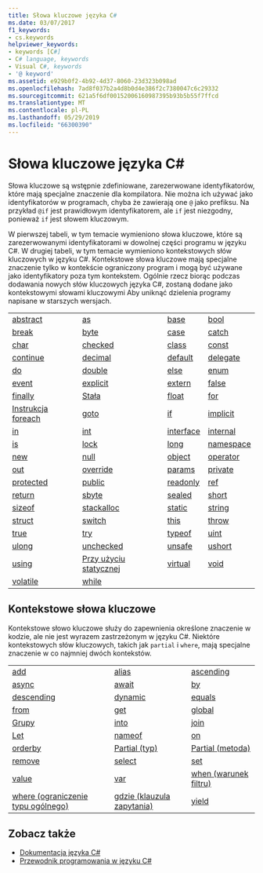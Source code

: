 ```yaml
---
title: Słowa kluczowe języka C#
ms.date: 03/07/2017
f1_keywords:
- cs.keywords
helpviewer_keywords:
- keywords [C#]
- C# language, keywords
- Visual C#, keywords
- '@ keyword'
ms.assetid: e929b0f2-4b92-4d37-8060-23d323b098ad
ms.openlocfilehash: 7ad8f037b2a4d8b0d4e386f2c7380047c6c29332
ms.sourcegitcommit: 621a5f6df00152006160987395b93b5b55f7ffcd
ms.translationtype: MT
ms.contentlocale: pl-PL
ms.lasthandoff: 05/29/2019
ms.locfileid: "66300390"
---
```

# <a name="c-keywords"></a>Słowa kluczowe języka C#

Słowa kluczowe są wstępnie zdefiniowane, zarezerwowane identyfikatorów, które mają specjalne znaczenie dla kompilatora. Nie można ich używać jako identyfikatorów w programach, chyba że zawierają one `@` jako prefiksu. Na przykład `@if` jest prawidłowym identyfikatorem, ale `if` jest niezgodny, ponieważ `if` jest słowem kluczowym.  
  
 W pierwszej tabeli, w tym temacie wymieniono słowa kluczowe, które są zarezerwowanymi identyfikatorami w dowolnej części programu w języku C#. W drugiej tabeli, w tym temacie wymieniono kontekstowych słów kluczowych w języku C#. Kontekstowe słowa kluczowe mają specjalne znaczenie tylko w kontekście ograniczony program i mogą być używane jako identyfikatory poza tym kontekstem. Ogólnie rzecz biorąc podczas dodawania nowych słów kluczowych języka C#, zostaną dodane jako kontekstowymi słowami kluczowymi Aby uniknąć dzielenia programy napisane w starszych wersjach.  
  
|||||  
|---|---|---|---|  
|[abstract](../../../csharp/language-reference/keywords/abstract.md)|[as](../../../csharp/language-reference/keywords/as.md)|[base](../../../csharp/language-reference/keywords/base.md)|[bool](../../../csharp/language-reference/keywords/bool.md)|  
|[break](../../../csharp/language-reference/keywords/break.md)|[byte](../../../csharp/language-reference/keywords/byte.md)|[case](../../../csharp/language-reference/keywords/switch.md)|[catch](../../../csharp/language-reference/keywords/try-catch.md)|  
|[char](../../../csharp/language-reference/keywords/char.md)|[checked](../../../csharp/language-reference/keywords/checked.md)|[class](../../../csharp/language-reference/keywords/class.md)|[const](../../../csharp/language-reference/keywords/const.md)|  
|[continue](../../../csharp/language-reference/keywords/continue.md)|[decimal](../../../csharp/language-reference/keywords/decimal.md)|[default](../../../csharp/language-reference/keywords/default.md)|[delegate](../../../csharp/language-reference/keywords/delegate.md)|  
|[do](../../../csharp/language-reference/keywords/do.md)|[double](../../../csharp/language-reference/keywords/double.md)|[else](../../../csharp/language-reference/keywords/if-else.md)|[enum](../../../csharp/language-reference/keywords/enum.md)|  
|[event](../../../csharp/language-reference/keywords/event.md)|[explicit](../../../csharp/language-reference/keywords/explicit.md)|[extern](../../../csharp/language-reference/keywords/extern.md)|[false](false-literal.md)|  
|[finally](../../../csharp/language-reference/keywords/try-finally.md)|[Stała](../../../csharp/language-reference/keywords/fixed-statement.md)|[float](../../../csharp/language-reference/keywords/float.md)|[for](../../../csharp/language-reference/keywords/for.md)|  
|[Instrukcja foreach](../../../csharp/language-reference/keywords/foreach-in.md)|[goto](../../../csharp/language-reference/keywords/goto.md)|[if](../../../csharp/language-reference/keywords/if-else.md)|[implicit](../../../csharp/language-reference/keywords/implicit.md)|  
|[in](../../../csharp/language-reference/keywords/in.md)|[int](../../../csharp/language-reference/keywords/int.md)|[interface](../../../csharp/language-reference/keywords/interface.md)|[internal](../../../csharp/language-reference/keywords/internal.md)|
|[is](../../../csharp/language-reference/keywords/is.md)|[lock](../../../csharp/language-reference/keywords/lock-statement.md)|[long](../../../csharp/language-reference/keywords/long.md)|[namespace](../../../csharp/language-reference/keywords/namespace.md)|
|[new](../../../csharp/language-reference/keywords/new.md)|[null](../../../csharp/language-reference/keywords/null.md)|[object](../../../csharp/language-reference/keywords/object.md)|[operator](../../../csharp/language-reference/keywords/operator.md)|
|[out](../../../csharp/language-reference/keywords/out.md)|[override](../../../csharp/language-reference/keywords/override.md)|[params](../../../csharp/language-reference/keywords/params.md)|[private](../../../csharp/language-reference/keywords/private.md)|
|[protected](../../../csharp/language-reference/keywords/protected.md)|[public](../../../csharp/language-reference/keywords/public.md)|[readonly](../../../csharp/language-reference/keywords/readonly.md)|[ref](../../../csharp/language-reference/keywords/ref.md)|
|[return](../../../csharp/language-reference/keywords/return.md)|[sbyte](../../../csharp/language-reference/keywords/sbyte.md)|[sealed](../../../csharp/language-reference/keywords/sealed.md)|[short](../../../csharp/language-reference/keywords/short.md)||
[sizeof](../../../csharp/language-reference/keywords/sizeof.md)|[stackalloc](../../../csharp/language-reference/keywords/stackalloc.md)|[static](../../../csharp/language-reference/keywords/static.md)|[string](../../../csharp/language-reference/keywords/string.md)|
|[struct](../../../csharp/language-reference/keywords/struct.md)|[switch](../../../csharp/language-reference/keywords/switch.md)|[this](../../../csharp/language-reference/keywords/this.md)|[throw](../../../csharp/language-reference/keywords/throw.md)|
|[true](true-literal.md)|[try](../../../csharp/language-reference/keywords/try-catch.md)|[typeof](../../../csharp/language-reference/keywords/typeof.md)|[uint](../../../csharp/language-reference/keywords/uint.md)|
|[ulong](../../../csharp/language-reference/keywords/ulong.md)|[unchecked](../../../csharp/language-reference/keywords/unchecked.md)|[unsafe](../../../csharp/language-reference/keywords/unsafe.md)|[ushort](../../../csharp/language-reference/keywords/ushort.md)|
|[using](../../../csharp/language-reference/keywords/using.md)|[Przy użyciu statycznej](using-static.md)|[virtual](../../../csharp/language-reference/keywords/virtual.md)|[void](../../../csharp/language-reference/keywords/void.md)|
|[volatile](../../../csharp/language-reference/keywords/volatile.md)|[while](../../../csharp/language-reference/keywords/while.md)|

## <a name="contextual-keywords"></a>Kontekstowe słowa kluczowe

 Kontekstowe słowo kluczowe służy do zapewnienia określone znaczenie w kodzie, ale nie jest wyrazem zastrzeżonym w języku C#. Niektóre kontekstowych słów kluczowych, takich jak `partial` i `where`, mają specjalne znaczenie w co najmniej dwóch kontekstów.  
  
||||  
|---|---|---|  
|[add](add.md)|[alias](extern-alias.md)|[ascending](ascending.md)|
|[async](async.md)|[await](await.md)|[by](by.md)|
|[descending](descending.md)|[dynamic](dynamic.md)|[equals](equals.md)|
|[from](from-clause.md)|[get](get.md)|[global](global.md)|
|[Grupy](group-clause.md)|[into](into.md)|[join](join-clause.md)|
|[Let](let-clause.md)|[nameof](nameof.md)|[on](on.md)|
|[orderby](orderby-clause.md)|[Partial (typ)](partial-type.md)|[Partial (metoda)](partial-method.md)|
|[remove](remove.md)|[select](select-clause.md)|[set](set.md)|
|[value](value.md)|[var](var.md)|[when (warunek filtru)](when.md)|
|[where (ograniczenie typu ogólnego)](where-generic-type-constraint.md)|[gdzie (klauzula zapytania)](where-clause.md)|[yield](yield.md)|
  
## <a name="see-also"></a>Zobacz także

- [Dokumentacja języka C#](../../../csharp/language-reference/index.md)
- [Przewodnik programowania w języku C#](../../../csharp/programming-guide/index.md)

